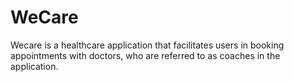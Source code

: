 # WeCare
Wecare is a healthcare application that facilitates users in booking appointments with doctors, who are referred to as coaches in the application.
